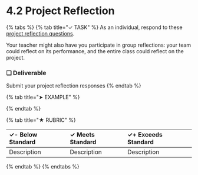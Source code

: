 # 4.2 Project Reflection

{% tabs %}
{% tab title="✓ TASK" %}
As an individual, respond to these [project reflection questions](https://drive.google.com/open?id=1eF5ZKW6j7qyIEHxmnL9kgkXne13-zdapoLAH-QoTDYU).

Your teacher might also have you participate in group reflections:  your team could reflect on its performance, and the entire class could reflect on the project.

### **❏ Deliverable**

Submit your project reflection responses
{% endtab %}

{% tab title="➤ EXAMPLE" %}

{% endtab %}

{% tab title="★ RUBRIC" %}


| **✓- Below Standard** | **✓ Meets Standard** | **✓+ Exceeds Standard** |
| :--- | :--- | :--- |
| Description | Description | Description |
{% endtab %}
{% endtabs %}

